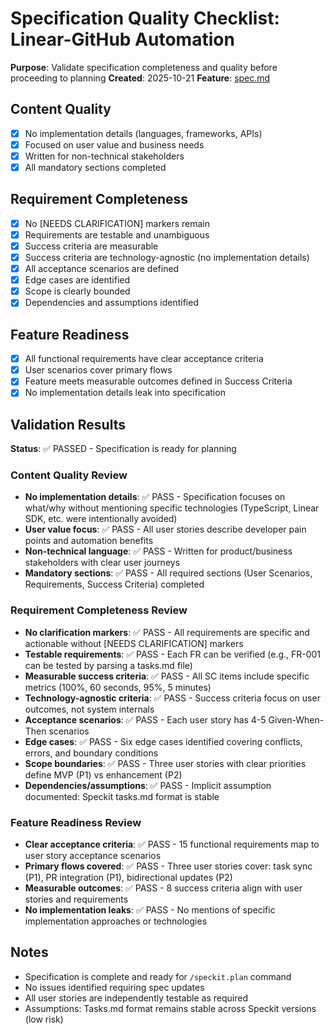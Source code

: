 # Specification Quality Checklist: Linear-GitHub Automation

**Purpose**: Validate specification completeness and quality before proceeding to planning
**Created**: 2025-10-21
**Feature**: [spec.md](../spec.md)

## Content Quality

- [x] No implementation details (languages, frameworks, APIs)
- [x] Focused on user value and business needs
- [x] Written for non-technical stakeholders
- [x] All mandatory sections completed

## Requirement Completeness

- [x] No [NEEDS CLARIFICATION] markers remain
- [x] Requirements are testable and unambiguous
- [x] Success criteria are measurable
- [x] Success criteria are technology-agnostic (no implementation details)
- [x] All acceptance scenarios are defined
- [x] Edge cases are identified
- [x] Scope is clearly bounded
- [x] Dependencies and assumptions identified

## Feature Readiness

- [x] All functional requirements have clear acceptance criteria
- [x] User scenarios cover primary flows
- [x] Feature meets measurable outcomes defined in Success Criteria
- [x] No implementation details leak into specification

## Validation Results

**Status**: ✅ PASSED - Specification is ready for planning

### Content Quality Review

- **No implementation details**: ✅ PASS - Specification focuses on what/why without mentioning specific technologies (TypeScript, Linear SDK, etc. were intentionally avoided)
- **User value focus**: ✅ PASS - All user stories describe developer pain points and automation benefits
- **Non-technical language**: ✅ PASS - Written for product/business stakeholders with clear user journeys
- **Mandatory sections**: ✅ PASS - All required sections (User Scenarios, Requirements, Success Criteria) completed

### Requirement Completeness Review

- **No clarification markers**: ✅ PASS - All requirements are specific and actionable without [NEEDS CLARIFICATION] markers
- **Testable requirements**: ✅ PASS - Each FR can be verified (e.g., FR-001 can be tested by parsing a tasks.md file)
- **Measurable success criteria**: ✅ PASS - All SC items include specific metrics (100%, 60 seconds, 95%, 5 minutes)
- **Technology-agnostic criteria**: ✅ PASS - Success criteria focus on user outcomes, not system internals
- **Acceptance scenarios**: ✅ PASS - Each user story has 4-5 Given-When-Then scenarios
- **Edge cases**: ✅ PASS - Six edge cases identified covering conflicts, errors, and boundary conditions
- **Scope boundaries**: ✅ PASS - Three user stories with clear priorities define MVP (P1) vs enhancement (P2)
- **Dependencies/assumptions**: ✅ PASS - Implicit assumption documented: Speckit tasks.md format is stable

### Feature Readiness Review

- **Clear acceptance criteria**: ✅ PASS - 15 functional requirements map to user story acceptance scenarios
- **Primary flows covered**: ✅ PASS - Three user stories cover: task sync (P1), PR integration (P1), bidirectional updates (P2)
- **Measurable outcomes**: ✅ PASS - 8 success criteria align with user stories and requirements
- **No implementation leaks**: ✅ PASS - No mentions of specific implementation approaches or technologies

## Notes

- Specification is complete and ready for `/speckit.plan` command
- No issues identified requiring spec updates
- All user stories are independently testable as required
- Assumptions: Tasks.md format remains stable across Speckit versions (low risk)
